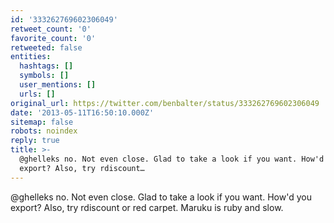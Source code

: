 ```yaml
---
id: '333262769602306049'
retweet_count: '0'
favorite_count: '0'
retweeted: false
entities:
  hashtags: []
  symbols: []
  user_mentions: []
  urls: []
original_url: https://twitter.com/benbalter/status/333262769602306049
date: '2013-05-11T16:50:10.000Z'
sitemap: false
robots: noindex
reply: true
title: >-
  @ghelleks no. Not even close. Glad to take a look if you want. How'd you
  export? Also, try rdiscount…
---
```


@ghelleks no. Not even close. Glad to take a look if you want. How'd you export? Also, try rdiscount or red carpet. Maruku is ruby and slow.
